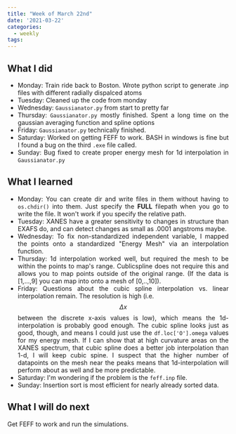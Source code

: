 ```yaml
---
title: "Week of March 22nd"
date: '2021-03-22'
categories:
  - weekly
tags:
---
```


<div style="text-align: justify">

## What I did
- Monday: Train ride back to Boston. Wrote python script to generate .inp files with different radially dispalced atoms
- Tuesday: Cleaned up the code from monday
- Wednesday: `Gaussianator.py` from start to pretty far
- Thursday: `Gaussianator.py` mostly finished. Spent a long time on the gaussian averaging function and spline options
- Friday: `Gaussianator.py` technically finished. 
- Saturday: Worked on getting FEFF to work. BASH in windows is fine but I found a bug on the third `.exe` file called.
- Sunday: Bug fixed to create proper energy mesh for 1d interpolation in `Gaussianator.py`

## What I learned
- Monday: You can create dir and write files in them without having to `os.chdir()` into them. Just specify the **FULL** filepath when you go to write the file. It won't work if you specify the relative path.
- Tuesday: XANES have a greater sensitivity to changes in structure than EXAFS do, and can detect changes as small as .0001 angstroms maybe.
- Wednesday: To fix non-standardized independent variable, I mapped the points onto a standardized "Energy Mesh" via an interpolation function.
- Thursday: 1d interpolation worked well, but required the mesh to be within the points to map's range. Cublicspline does not require this and allows you to map points outside of the original range. (If the data is [1,...,9] you can map into onto a mesh of [0,..,10]).
- Friday: Questions about the cubic spline interpolation vs. linear interpolation remain. The resolution is high (i.e. $$ \Delta x $$ between the discrete x-axis values is low), which means the 1d-interpolation is probably good enough. The cubic spline looks just as good, though, and means I could just use the `df.loc['O'].omega` values for my energy mesh. If I can show that at high curvature areas on the XANES spectrum, that cubic spline does a better job interpolation than 1-d, I will keep cubic spine. I suspect that the higher number of datapoints on the mesh near the peaks means that 1d-interpolation will perform about as well and be more predictable. 
- Saturday: I'm wondering if the problem is the `feff.inp` file.
- Sunday: Insertion sort is most efficient for nearly already sorted data.

## What I will do next
Get FEFF to work and run the simulations.

</div>